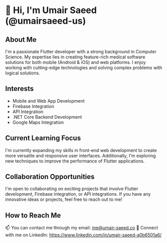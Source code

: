 # 👋 Hi, I'm Umair Saeed (@umairsaeed-us)

## About Me
I'm a passionate Flutter developer with a strong background in Computer Science. My expertise lies in creating feature-rich medical software solutions for both mobile (Android & iOS) and web platforms. I enjoy working with cutting-edge technologies and solving complex problems with logical solutions.

## Interests
- Mobile and Web App Development
- Firebase Integration
- API Integration
- .NET Core Backend Development
- Google Maps Integration

## Current Learning Focus
I'm currently expanding my skills in front-end web development to create more versatile and responsive user interfaces. Additionally, I'm exploring new techniques to improve the performance of Flutter applications.

## Collaboration Opportunities
I'm open to collaborating on exciting projects that involve Flutter development, Firebase integration, or API integrations. If you have any innovative ideas or projects, feel free to reach out to me!

## How to Reach Me
📫 You can contact me through my email: me@umair-saeed.co
💼 Connect with me on LinkedIn: https://www.linkedin.com/in/umair-saeed-a0b6501a6/

<!---
umairsaeed-us/umairsaeed-us is a ✨ special ✨ repository because its `README.md` (this file) appears on your GitHub profile.
You can click the Preview link to take a look at your changes.
--->
